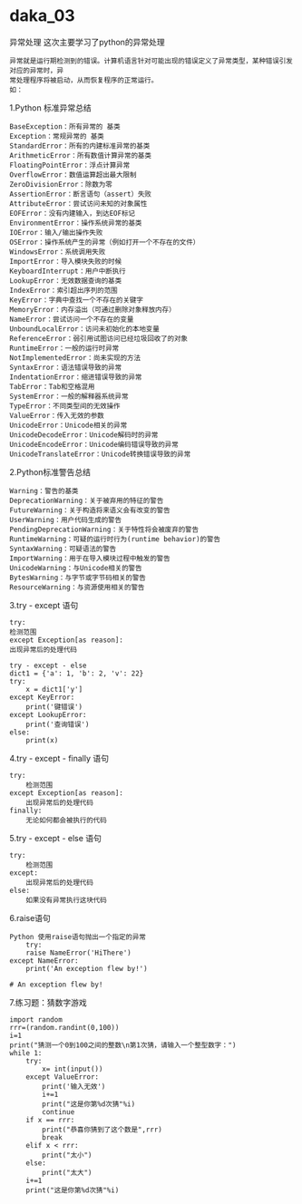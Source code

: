 # daka_03
异常处理
这次主要学习了python的异常处理

    异常就是运行期检测到的错误。计算机语言针对可能出现的错误定义了异常类型，某种错误引发对应的异常时，异
    常处理程序将被启动，从而恢复程序的正常运行。
    如：

1.Python 标准异常总结

    BaseException：所有异常的 基类
    Exception：常规异常的 基类
    StandardError：所有的内建标准异常的基类
    ArithmeticError：所有数值计算异常的基类
    FloatingPointError：浮点计算异常
    OverflowError：数值运算超出最大限制
    ZeroDivisionError：除数为零
    AssertionError：断言语句（assert）失败
    AttributeError：尝试访问未知的对象属性
    EOFError：没有内建输入，到达EOF标记
    EnvironmentError：操作系统异常的基类
    IOError：输入/输出操作失败
    OSError：操作系统产生的异常（例如打开一个不存在的文件）
    WindowsError：系统调用失败
    ImportError：导入模块失败的时候
    KeyboardInterrupt：用户中断执行
    LookupError：无效数据查询的基类
    IndexError：索引超出序列的范围
    KeyError：字典中查找一个不存在的关键字
    MemoryError：内存溢出（可通过删除对象释放内存）
    NameError：尝试访问一个不存在的变量
    UnboundLocalError：访问未初始化的本地变量
    ReferenceError：弱引用试图访问已经垃圾回收了的对象
    RuntimeError：一般的运行时异常
    NotImplementedError：尚未实现的方法
    SyntaxError：语法错误导致的异常
    IndentationError：缩进错误导致的异常
    TabError：Tab和空格混用
    SystemError：一般的解释器系统异常
    TypeError：不同类型间的无效操作
    ValueError：传入无效的参数
    UnicodeError：Unicode相关的异常
    UnicodeDecodeError：Unicode解码时的异常
    UnicodeEncodeError：Unicode编码错误导致的异常
    UnicodeTranslateError：Unicode转换错误导致的异常



2.Python标准警告总结

    Warning：警告的基类
    DeprecationWarning：关于被弃用的特征的警告
    FutureWarning：关于构造将来语义会有改变的警告
    UserWarning：用户代码生成的警告
    PendingDeprecationWarning：关于特性将会被废弃的警告
    RuntimeWarning：可疑的运行时行为(runtime behavior)的警告
    SyntaxWarning：可疑语法的警告
    ImportWarning：用于在导入模块过程中触发的警告
    UnicodeWarning：与Unicode相关的警告
    BytesWarning：与字节或字节码相关的警告
    ResourceWarning：与资源使用相关的警告

3.try - except 语句

    try:
    检测范围
    except Exception[as reason]:    
    出现异常后的处理代码

    try - except - else 
    dict1 = {'a': 1, 'b': 2, 'v': 22}
    try:
        x = dict1['y']
    except KeyError:
        print('键错误')
    except LookupError:
        print('查询错误')
    else:
        print(x)

4.try - except - finally 语句

    try:
        检测范围
    except Exception[as reason]:
        出现异常后的处理代码
    finally:
        无论如何都会被执行的代码

5.try - except - else 语句

    try:
        检测范围
    except:
        出现异常后的处理代码
    else:
        如果没有异常执行这块代码

6.raise语句

    Python 使用raise语句抛出一个指定的异常
        try:
        raise NameError('HiThere')
    except NameError:
        print('An exception flew by!')
    
    # An exception flew by!

7.练习题：猜数字游戏

    import random
    rrr=(random.randint(0,100))
    i=1
    print("猜测一个0到100之间的整数\n第1次猜，请输入一个整型数字：")
    while 1: 
        try:
            x= int(input())
        except ValueError:
            print('输入无效')
            i+=1
            print("这是你第%d次猜"%i)
            continue
        if x == rrr:
            print("恭喜你猜到了这个数是",rrr)
            break
        elif x < rrr:
            print("太小")
        else:
            print("太大")
        i+=1
        print("这是你第%d次猜"%i)
